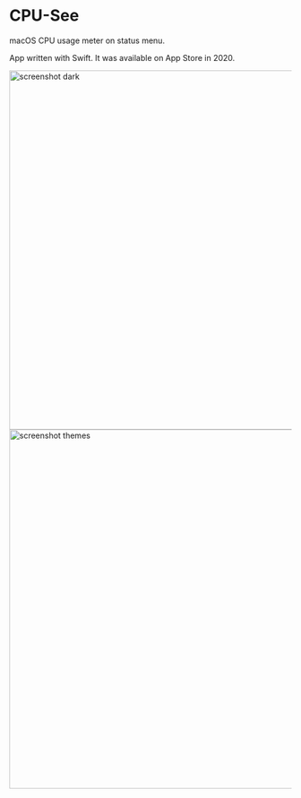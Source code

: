 # CPU-See
macOS CPU usage meter on status menu.

App written with Swift. It was available on App Store in 2020.

<img width="640" alt="screenshot dark" src="https://user-images.githubusercontent.com/3949132/176665392-25a4c6a4-1f22-4099-a67e-d654fe2c0636.png">
<img width="640" alt="screenshot themes" src="https://user-images.githubusercontent.com/3949132/176665407-6273b9b9-c368-43a6-bb56-1d554ed20bdf.png">
